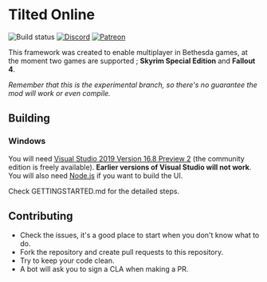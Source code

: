 # Tilted Online

![Build status](https://github.com/tiltedphoques/TiltedOnline/workflows/CI/badge.svg?branch=master)
[![Discord](https://img.shields.io/discord/247835175860305931.svg?label=&logo=discord&logoColor=ffffff&color=7389D8&labelColor=6A7EC2)](https://discord.gg/skyrimtogether)
[![Patreon](https://img.shields.io/badge/Patreon-donate-purple.svg)](https://www.patreon.com/skyrimtogether)

This framework was created to enable multiplayer in Bethesda games, at the moment two games are supported ; **Skyrim Special Edition** and **Fallout 4**.

*Remember that this is the experimental branch, so there's no guarantee the mod will work or even compile.*

## Building

### Windows

You will need [Visual Studio 2019 Version 16.8 Preview 2](https://devblogs.microsoft.com/visualstudio/visual-studio-2019-v16-8-preview-2/) (the community edition is freely available). **Earlier versions of Visual Studio will not work**. You will also need [Node.js](https://nodejs.org/en/) if you want to build the UI.

Check GETTINGSTARTED.md for the detailed steps.

## Contributing

- Check the issues, it's a good place to start when you don't know what to do.
- Fork the repository and create pull requests to this repository.
- Try to keep your code clean.
- A bot will ask you to sign a CLA when making a PR.

